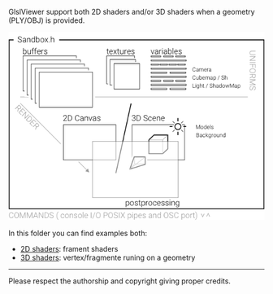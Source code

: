 GlslViewer support both 2D shaders and/or 3D shaders when a geometry (PLY/OBJ) is provided.

![](../images/scene.png)

In this folder you can find examples both:

* [2D shaders](https://github.com/patriciogonzalezvivo/glslViewer/tree/main/examples/2D): frament shaders
* [3D shaders](https://github.com/patriciogonzalezvivo/glslViewer/tree/main/examples/3D): vertex/fragmente runing on a geometry


------------

Please respect the authorship and copyright giving proper credits.